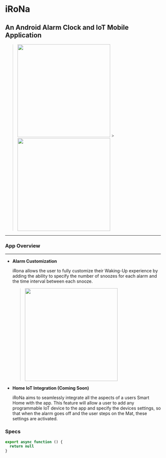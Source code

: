 # iRoNa

## An Android Alarm Clock and IoT Mobile Application
> <img src="/Users/nicolastobar/desktop/i1.png" alt=""  width="300"/>  > <img src="/Users/nicolastobar/desktop/i2.png" alt=""  width="300"/>

<!-- > ![](/Users/nicolastobar/desktop/i1.png) -->



----
### App Overview

----
- **Alarm Customization**

   iRona allows the user to fully customize their Waking-Up experience by adding the ability to specify the number of snoozes for each alarm and the time interval between each snooze.


  > <img src="/Users/nicolastobar/desktop/i3.png" alt="" width="300"/>


  <!-- <img src="/Users/nicolastobar/desktop/irona1.png" alt=""/>
  width="500" -->

- **Home IoT Integration (Coming Soon)**

  iRoNa aims to seamlessly integrate all the aspects of a users Smart Home with the app.  This feature will allow a user to add any programmable IoT device to the app and specify the devices settings, so that when the alarm goes off and the user steps on the Mat, these settings are activated.




### Specs


```javascript
export async function () {
  return null
}
```
